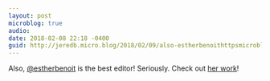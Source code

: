 ```yaml
---
layout: post
microblog: true
audio: 
date: 2018-02-08 22:18 -0400
guid: http://jeredb.micro.blog/2018/02/09/also-estherbenoithttpsmicroblogestherbenoit-is.html
---
```

Also, [@estherbenoit](https://micro.blog/estherbenoit) is the best editor! Seriously. Check out [her work](http://Conversation.show/6)!
